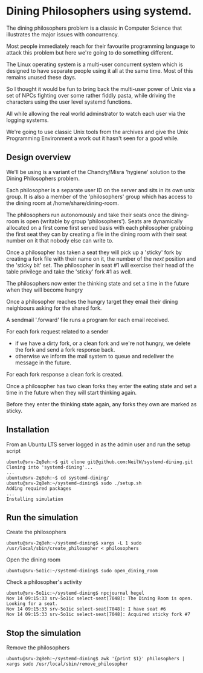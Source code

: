 # Dining Philosophers using systemd.

The dining philosophers problem is a classic in Computer Science that
illustrates the major issues with concurrency.

Most people immediately reach for their favourite programming language
to attack this problem but here we're going to do something different.

The Linux operating system is a multi-user concurrent system which is
designed to have separate people using it all at the same time. Most of
this remains unused these days.

So I thought it would be fun to bring back the multi-user power of Unix
via a set of NPCs fighting over some rather fiddly pasta, while driving
the characters using the user level systemd functions.

All while allowing the real world adminstrator to watch each user via
the logging systems.

We're going to use classic Unix tools from the archives and give the
Unix Programming Environment a work out it hasn't seen for a good while.

## Design overview

We'll be using is a variant of the Chandry/Misra 'hygiene' solution to
the Dining Philosophers problem.

Each philosopher is a separate user ID on the server and sits in its
own unix group. It is also a member of the 'philosophers' group which
has access to the dining room at /home/share/dining-room.

The philosophers run autonomously and take their seats once the
dining-room is open (writable by group 'philosophers'). Seats are
dynamically allocated on a first come first served basis with each
philosopher grabbing the first seat they can by creating a file in the
dining room with their seat number on it that nobody else can write to.

Once a philosopher has taken a seat they will pick up a 'sticky' fork
by creating a fork file with their name on it, the number of the *next*
position and the 'sticky bit' set.  The philosopher in seat #1 will
exercise their head of the table privilege and take the 'sticky' fork #1 as well.

The philosophers now enter the thinking state and set a time in the
future when they will become hungry

Once a philosopher reaches the hungry target
they email their dining neighbours asking for the shared fork.

A sendmail '.forward' file runs a program for each email received.

For each fork request related to a sender
- if we have a dirty fork, or a clean fork and we're not hungry, we
  delete the fork and send a fork response back.
- otherwise we inform the mail system to queue and redeliver the message in the future.

For each fork response a clean fork is created.

Once a philosopher has two clean forks they enter the eating state and
set a time in the future when they will start thinking again.

Before they enter the thinking state again, any forks they own are marked
as sticky.

## Installation

From an Ubuntu LTS server logged in as the admin user and run the setup script

    ubuntu@srv-2q8eh:~$ git clone git@github.com:NeilW/systemd-dining.git
    Cloning into 'systemd-dining'...
    ...
    ubuntu@srv-2q8eh:~$ cd systemd-dining/
    ubuntu@srv-2q8eh:~/systemd-dining$ sudo ./setup.sh
    Adding required packages
    ...
    Installing simulation

## Run the simulation

Create the philosophers

    ubuntu@srv-2q8eh:~/systemd-dining$ xargs -L 1 sudo /usr/local/sbin/create_philosopher < philosophers

Open the dining room

    ubuntu@srv-5o1ic:~/systemd-dining$ sudo open_dining_room

Check a philosopher's activity

    ubuntu@srv-5o1ic:~/systemd-dining$ npcjournal hegel
    Nov 14 09:15:33 srv-5o1ic select-seat[7048]: The Dining Room is open. Looking for a seat.
    Nov 14 09:15:33 srv-5o1ic select-seat[7048]: I have seat #6
    Nov 14 09:15:33 srv-5o1ic select-seat[7048]: Acquired sticky fork #7

## Stop the simulation

Remove the philosophers

    ubuntu@srv-2q8eh:~/systemd-dining$ awk '{print $1}' philosophers | xargs sudo /usr/local/sbin/remove_philosopher
